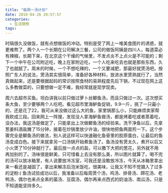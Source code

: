 ```yaml
---
title: "每周一汤计划"
date: 2010-04-26 20:57:57
categories:
  - 生活随想
tags:
---
```


时隔很久没做饭，就有点想做饭的冲动。特别是受了网上一堆美食图片的诱惑，就更难熬了。两个人一个长期在公司解决三餐，公司的做饭阿姨是四川人，每道菜必有辣椒，长期下来，在北京这个干燥的气候里，不发点炎不上点火是不可能的；剩下一个中午在公司附近吃，晚上在家附近吃，一个人吃来吃去也就是那些东西，久了也就腻了。周末的时候，一个不想吃辣的，一个又要减肥，那最好就煲汤吧。按照广东人的说法，煲汤其实很简单，准备好各种材料，放进水里煲熟就行了，当然真做起来，还是要根据起码的常识按照食材的易熟程度先后下锅，不过现在网上这么多教做菜的，只要想做一定不难，我经常就是现学现卖。 

周六去超市买鱼。坦白讲我以前只做过萝卜丝鲫鱼汤，而且只做过一次。这次想买条大鱼，至少要够两个人吃吧。看见超市里海鲈鱼促销，9.9一斤，挑了一只最小的，还是花了22，我可从来没做过这么大的鱼，家里锅那么小，只能麻烦卖家帮我砍成三段。回来网上一阵搜，发现没人拿海鲈鱼做汤，都是烤着吃或者蒸着吃，没办法，我这汤是做定了，只能拿出上次做鲫鱼汤的经验来。洗干净鱼以后，先拿葱姜料酒盐腌了15分钟，接着在炒锅里放少许油，很快地把鱼两面煎一下。这个步骤完全是鲫鱼汤的做法，别人说这样可以快速融化鱼骨里的胶原蛋白，让最后的鱼汤变成白色。接下来就拿另一口汤锅开始煮鱼汤了。鱼汤没有煲太久，煮开以后又小火煲了10分钟就行了。最后放一点点的盐，可以撒下大把的葱花，另外就不用再加别的了。汤味很是鲜美，只可惜看上去没有那么美，所以图片就算了。喝不完的汤可以放冰箱里，有人说要放冷冻室，可我还是没敢放冷冻，今天从冰箱里拿出来一看还是凝固了，拿出来解冻后泡米饭吃，很美味，让我又不知不觉摄入了过多的淀粉:( 鱼汤试验成功以后，我准备以后每周煲个汤，鸡汤、排骨汤、蹄花汤、老鸭汤，偶尔也来点全素的菌汤、豆腐汤，偶尔再来点西式的奶油汤、南瓜汤，只是不知道能坚持多久。